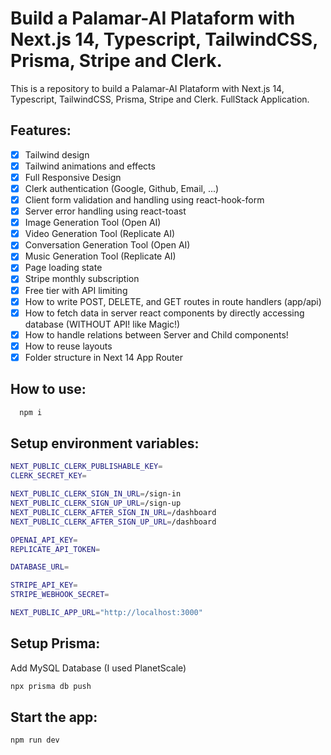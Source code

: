 # Build a Palamar-AI Plataform with Next.js 14, Typescript, TailwindCSS, Prisma, Stripe and Clerk.

This is a repository to build a Palamar-AI Plataform with Next.js 14, Typescript, TailwindCSS, Prisma, Stripe and Clerk. FullStack Application.

## Features:

- [x] Tailwind design
- [x] Tailwind animations and effects
- [x] Full Responsive Design
- [x] Clerk authentication (Google, Github, Email, ...)
- [x] Client form validation and handling using react-hook-form
- [x] Server error handling using react-toast
- [x] Image Generation Tool (Open AI)
- [x] Video Generation Tool (Replicate AI)
- [x] Conversation Generation Tool (Open AI)
- [x] Music Generation Tool (Replicate AI)
- [x] Page loading state
- [x] Stripe monthly subscription
- [x] Free tier with API limiting
- [x] How to write POST, DELETE, and GET routes in route handlers (app/api)
- [x] How to fetch data in server react components by directly accessing database (WITHOUT API! like Magic!)
- [x] How to handle relations between Server and Child components!
- [x] How to reuse layouts
- [x] Folder structure in Next 14 App Router

## How to use:

```bash
  npm i
```

## Setup environment variables:

```bash
NEXT_PUBLIC_CLERK_PUBLISHABLE_KEY=
CLERK_SECRET_KEY=

NEXT_PUBLIC_CLERK_SIGN_IN_URL=/sign-in
NEXT_PUBLIC_CLERK_SIGN_UP_URL=/sign-up
NEXT_PUBLIC_CLERK_AFTER_SIGN_IN_URL=/dashboard
NEXT_PUBLIC_CLERK_AFTER_SIGN_UP_URL=/dashboard

OPENAI_API_KEY=
REPLICATE_API_TOKEN=

DATABASE_URL=

STRIPE_API_KEY=
STRIPE_WEBHOOK_SECRET=

NEXT_PUBLIC_APP_URL="http://localhost:3000"
```

## Setup Prisma:

Add MySQL Database (I used PlanetScale)

```bash
npx prisma db push
```

## Start the app:

```bash
npm run dev
```
